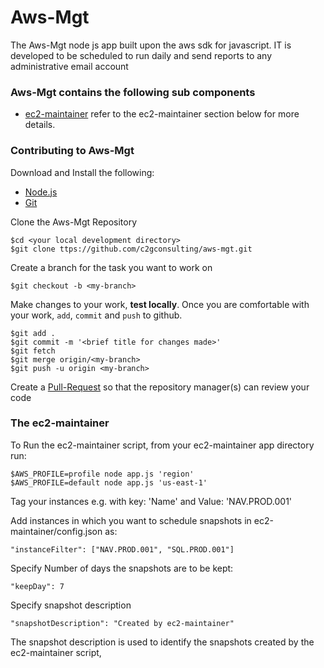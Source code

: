 # Aws-Mgt

The Aws-Mgt node js app built upon the aws sdk for javascript.
IT is developed to be scheduled to run daily and send reports to any administrative email account

### Aws-Mgt contains the following sub components 
- [ec2-maintainer](https://github.com/c2gconsulting/aws-mgt/tree/master/ec2-maintainer)
	refer to the ec2-maintainer section below for more details.

### Contributing to Aws-Mgt

Download and Install the following:
	
- [Node.js](http://nodejs.org/download/) 
- [Git](http://git-scm.com/downloads)

Clone the Aws-Mgt Repository 

    $cd <your local development directory>
    $git clone ttps://github.com/c2gconsulting/aws-mgt.git

Create a branch for the task you want to work on

    $git checkout -b <my-branch>

Make changes to your work, **test locally**. Once you are comfortable with your work, `add`, `commit` and `push` to github.

    $git add .
    $git commit -m '<brief title for changes made>'
    $git fetch
    $git merge origin/<my-branch>
    $git push -u origin <my-branch>

Create a [Pull-Request](https://help.github.com/articles/using-pull-requests/) so that the repository manager(s) can review your code

### The ec2-maintainer

To Run the ec2-maintainer script, from your ec2-maintainer app directory run: 

	$AWS_PROFILE=profile node app.js 'region'
    $AWS_PROFILE=default node app.js 'us-east-1'

Tag your instances e.g. with key: 'Name' and Value: 'NAV.PROD.001'

Add instances in which you want to schedule snapshots in ec2-maintainer/config.json as:

	"instanceFilter": ["NAV.PROD.001", "SQL.PROD.001"]

Specify Number of days the snapshots are to be kept:

	"keepDay": 7

Specify snapshot description 
	
	"snapshotDescription": "Created by ec2-maintainer"

The snapshot description is used to identify the snapshots created by the ec2-maintainer script,	